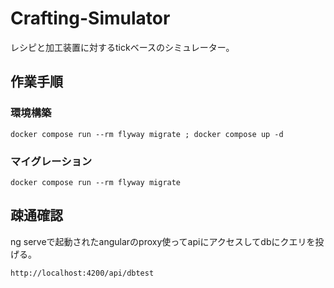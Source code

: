 # Crafting-Simulator

レシピと加工装置に対するtickベースのシミュレーター。

## 作業手順

### 環境構築

```shell
docker compose run --rm flyway migrate ; docker compose up -d
```

### マイグレーション
```shell
docker compose run --rm flyway migrate
```

## 疎通確認

ng serveで起動されたangularのproxy使ってapiにアクセスしてdbにクエリを投げる。

```shell
http://localhost:4200/api/dbtest
```